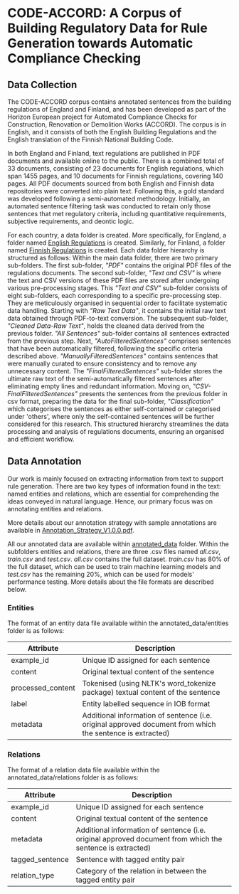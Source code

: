 # CODE-ACCORD: A Corpus of Building Regulatory Data for Rule Generation towards Automatic Compliance Checking

## Data Collection
The CODE-ACCORD corpus contains annotated sentences from the building regulations of England and Finland, and has been developed as part of the Horizon European project for Automated Compliance Checks for Construction, Renovation or Demolition Works (ACCORD). The corpus is in English, and it consists of both the English Building Regulations and the English translation of the Finnish National Building Code. 

In both England and Finland, text regulations are published in PDF documents and available online to the public. There is a combined total of 33 documents, consisting of 23 documents for English regulations, which span 1455 pages, and 10 documents for Finnish regulations, covering 140 pages. All PDF documents sourced from both English and Finnish data repositories were converted into plain text. Following this, a gold standard was developed following a semi-automated methodology. Initially, an automated sentence filtering task was conducted to retain only those sentences that met regulatory criteria, including quantitative requirements, subjective requirements, and deontic logic. 

For each country, a data folder is created. More specifically, for England, a folder named [English Regulations](https://github.com/Accord-Project/CODE-ACCORD/tree/main/English%20Regulations) is created. Similarly, for Finland, a folder named [Finnish Regulations](https://github.com/Accord-Project/CODE-ACCORD/tree/main/Finnish%20Regulations) is created. Each data folder hierarchy is structured as follows: Within the main data folder, there are two primary sub-folders. The first sub-folder, *_"PDF"_* contains the original PDF files of the regulations documents. The second sub-folder, *_"Text and CSV"_* is where the text and CSV versions of these PDF files are stored after undergoing various pre-processing stages. This *_"Text and CSV"_* sub-folder consists of eight sub-folders, each corresponding to a specific pre-processing step. They are meticulously organised in sequential order to facilitate systematic data handling. Starting with *_"Raw Text Data_"*, it contains the initial raw text data obtained through PDF-to-text conversion. The subsequent sub-folder, *_"Cleaned Data-Raw Text"_*, holds the cleaned data derived from the previous folder. *_"All Sentences_"* sub-folder contains all sentences extracted from the previous step. Next, *"_AutoFilteredSentences_"* comprises sentences that have been automatically filtered, following the specific criteria described above. *_"ManuallyFilteredSentences"_* contains sentences that were manually curated to ensure consistency and to remove any unnecessary content. The *_"FinalFilteredSentences"_* sub-folder stores the ultimate raw text of the semi-automatically filtered sentences after eliminating empty lines and redundant information. Moving on, *_"CSV-FinalFilteredSentences"_* presents the sentences from the previous folder in csv format, preparing the data for the final sub-folder, *_"Classification"_* which categorises the sentences as either self-contained or categorised under 'others', where only the self-contained sentences will be further considered for this research. This structured hierarchy streamlines the data processing and analysis of regulations documents, ensuring an organised and efficient workflow.

## Data Annotation
Our work is mainly focused on extracting information from text to support rule generation. 
There are two key types of information found in the text: named entities and relations, which are essential for 
comprehending the ideas conveyed in natural language. Hence, our primary focus was on annotating entities and relations.

More details about our annotation strategy with sample annotations are available in [Annotation_Strategy_V1.0.0.pdf]().

All our annotated data are available within [annotated_data]() folder. Within the subfolders entities and relations, 
there are three .csv files named *all.csv*, *train.csv* and *test.csv*. *all.csv* contains the full dataset. 
*train.csv* has 80% of the full dataset, which can be used to train machine learning models and *test.csv* has the 
remaining 20\%, which can be used for models' performance testing. More details about the file formats are described below.

### Entities

The format of an entity data file available within the annotated_data/entities folder is as follows:

| Attribute         | Description                                                                    |
|-------------------|--------------------------------------------------------------------------------|
| example_id        | Unique ID assigned for each sentence                                           |
| content           | Original textual content of the sentence                                       |
| processed_content | Tokenised (using NLTK's word_tokenize package) textual content of the sentence |
| label             | Entity labelled sequence in IOB format                                       |
| metadata          | Additional information of sentence (i.e. original approved document from which the sentence is extracted)                                       |


### Relations

The format of a relation data file available within the annotated_data/relations folder is as follows:


| Attribute       | Description                                                                    |
|-----------------|--------------------------------------------------------------------------------|
| example_id      | Unique ID assigned for each sentence                                           |
| content         | Original textual content of the sentence                                       |
| metadata        | Additional information of sentence (i.e. original approved document from which the sentence is extracted) |
| tagged_sentence | Sentence with tagged entity pair                                       |
| relation_type   | Category of the relation in between the tagged entity pair                     |
